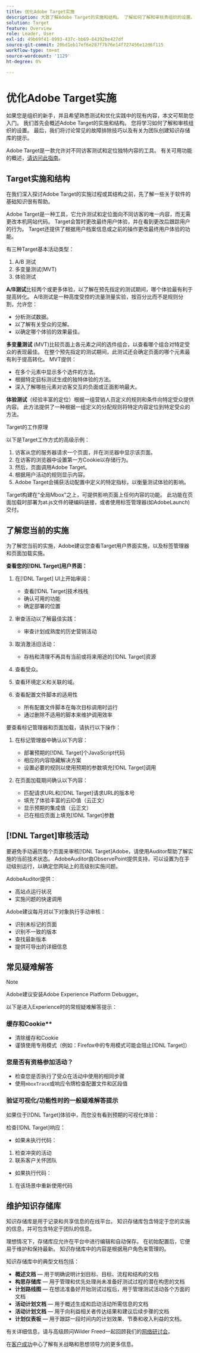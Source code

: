 ```yaml
---
title: 优化Adobe Target实施
description: 大致了解Adobe Target的实施和结构。 了解如何了解和审核贵组织的设置。 了解为团队创建知识存储库的常见故障排除技巧和提示。
solution: Target
feature: Overview
role: Leader, User
exl-id: 49b69f41-0993-437c-bb69-84392be427df
source-git-commit: 20bd1eb17ef6e287f7b76e14f727456e12d6f115
workflow-type: tm+mt
source-wordcount: '1129'
ht-degree: 0%

---
```


# 优化Adobe Target实施

如果您是组织的新手，并且希望熟悉测试和优化实践中的现有内容，本文可帮助您入门。 我们首先会概述Adobe Target的实施和结构。 您将学习如何了解和审核组织的设置。 最后，我们将讨论常见的故障排除技巧以及有关为团队创建知识存储库的提示。

Adobe Target是一款允许对不同访客测试和定位独特内容的工具。 有关可用功能的概述，[请访问此指南](https://experienceleague.adobe.com/docs/target/using/introduction/intro.html?lang=zh-Hans)。

## Target实施和结构

在我们深入探讨Adobe Target的实施过程或其结构之前，先了解一些关于软件的基础知识很有帮助。

Adobe Target是一种工具，它允许测试和定位面向不同访客的唯一内容，而无需更改本机网站代码。 Target会暂时更改最终用户体验，并在看到更改后跟踪用户的行为。 Target还提供了根据用户档案信息或之前的操作更改最终用户体验的功能。

有三种Target基本活动类型：

1. A/B 测试
2. 多变量测试(MVT)
3. 体验测试

**A/B测试**&#x200B;比较两个或更多体验，以了解在预先指定的测试期间，哪个体验最有利于提高转化。 A/B测试是一种高度受控的流量测量实验，按百分比而不是规则分割，允许您：

* 分析测试数据。
* 以了解有关受众的见解。
* 以确定哪个体验的效果最佳。

**多变量测试** (MVT)比较页面上各元素之间的选件组合，以查看哪个组合对特定受众的表现最佳。 在整个预先指定的测试期间，此测试还会确定页面的哪个元素最有利于提高转化。 MVT提供：

* 在多个元素中显示多个选件的方法。
* 根据特定目标测试生成的独特体验的方法。
* 深入了解哪些元素对访客交互的负面或正面影响最大。

**体验测试**（经验丰富的定位）根据一组营销人员定义的规则和条件向特定受众提供内容。 此方法提供了一种根据一组定义的分配规则将特定内容定位到特定受众的方法。

Target的工作原理

以下是Target工作方式的高级示例：

1. 访客从您的服务器请求一个页面，并在浏览器中显示该页面。
1. 在访客的浏览器中设置第一方Cookie以存储行为。
1. 然后，页面调用Adobe Target。
1. 根据用户活动的规则显示内容。
1. Adobe Target会捕获活动配置中定义的特定指标，以衡量测试体验的影响。

Target构建在“全局Mbox”之上，可提供影响页面上任何内容的功能。 此功能在页面加载时部署为at.js文件的硬编码链接，或者使用标签管理器(如AdobeLaunch)交付。

## 了解您当前的实施

为了解您当前的实施，Adobe建议您查看Target用户界面实施，以及标签管理器和页面加载实施。

**查看您的[!DNL Target]用户界面：**

1. 在[!DNL Target] UI上开始审阅：

   * 查看[!DNL Target]技术栈栈
   * 确认可用的功能
   * 确定部署的位置

1. 审查活动以了解最佳实践：

   * 审查计划成熟度的历史营销活动

1. 取消激活旧活动：

   * 存档和清理不再具有当前或将来用途的[!DNL Target]资源

1. 查看受众。

1. 查看环境定义和关联的域。

1. 查看配置文件脚本的适用性

   * 所有配置文件脚本在每次目标调用时运行
   * 通过删除不适用的脚本来维护调用效率

要查看标记管理器和页面加载，请执行以下操作：

1. 在标记管理器中确认以下内容：

   * 部署预期的[!DNL Target]个JavaScript代码
   * 相应的内容隐藏解决方案
   * 设置必要的规则以使用预期的参数填充[!DNL Target]调用

1. 在页面加载期间确认以下内容：

   * 匹配请求URL和[!DNL Target]请求URL的版本号
   * 填充了体验丰富的云ID值（云正文）
   * 显示预期的集成值（云正文）
   * 已在相应页面上填充[!DNL Target]参数

## [!DNL Target]审核活动

要避免手动遍历每个页面来审核[!DNL Target]Adobe，请使用Auditor帮助了解实施的当前技术状态。 AdobeAuditor由ObservePoint提供支持，可以设置为在手动级别运行，以确定您网站上的高级别实施问题。

AdobeAuditor提供：

* 高站点运行状况
* 实施问题的快速调用

Adobe建议每月对以下对象执行手动审核：

* 识别未标记的页面
* 识别不一致的版本
* 查找最新版本
* 提供可导出的详细信息

## 常见疑难解答

>[!NOTE]
>
>Adobe建议安装Adobe Experience Platform Debugger。

以下是进入Experience时的常规疑难解答提示：

### 缓存和Cookie**

* 清除缓存和Cookie
* 谨慎使用专用模式（例如：Firefox中的专用模式可能会阻止[!DNL Target]）

### 您是否有资格参加活动？

* 检查您是否执行了受众在活动中使用的相同步骤
* 使用`mboxTrace`或响应令牌检查配置文件和区段值

### 验证可视化/功能性时的一般疑难解答提示

如果位于[!DNL Target]体验中，而您没有看到预期的可视化体验：

检查[!DNL Target]响应：

* 如果未执行代码：

1. 检查冲突的活动
1. 联系客户关怀团队

* 如果执行代码：

1. 在该场景中重新使用代码

## 维护知识存储库

知识存储库是用于记录和共享信息的在线平台。 知识存储库包含特定于您的实施的信息，并可包含特定于团队的信息。

理想情况下，存储库应允许在平台中进行编辑和自动保存。 在初始配置后，它便易于维护和保持最新。 知识存储库中的内容是根据用户角色来管理的。

知识存储库中的典型文档包括：

* **概述文档** — 用于明确说明计划目标、目标、流程和结构的文档
* **构思存储库** — 用于管理和优先处理尚未准备好测试过程的潜在构思的文档
* **计划路线图** — 在想法准备好开始测试过程后，用于管理测试活动各个方面的文档
* **活动计划文档** — 用于概述生成和启动活动所需信息的文档
* **活动计划文档** — 用于向利益相关者传达结果和建议后续步骤的文档
* **计划仪表板** — 用于跟踪一段时间内的计划效果、节奏和收入利益的文档。

有关详细信息，请与高级顾问Wilder Freed一起回顾我们的[网络研讨会](https://adobecustomersuccess.adobeconnect.com/p4p7xlp7dh42mp4/)。

在[客户成功](https://experienceleague.adobe.com/docs/customer-success/customer-success/overview.html?lang=zh-Hans)中心了解有关战略和思想领导力的更多信息。
